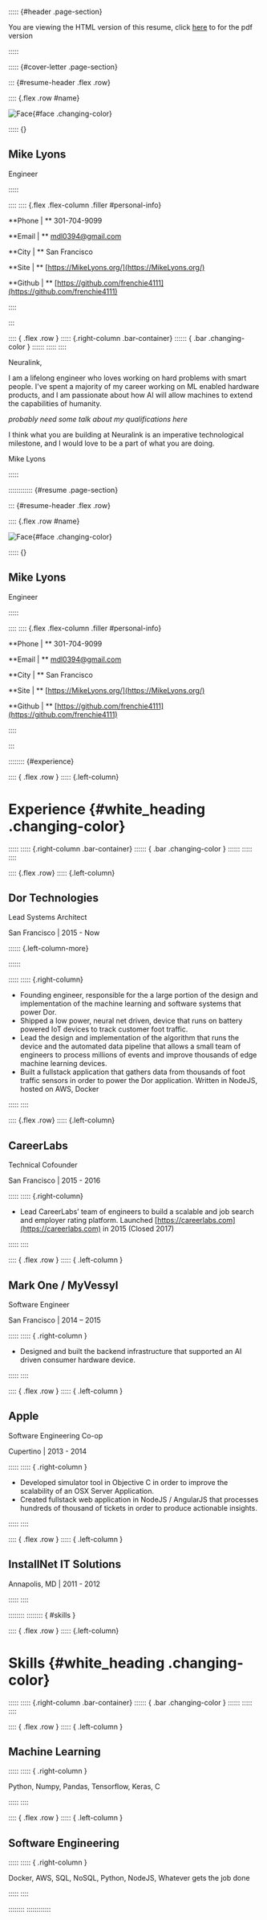 ::::: {#header .page-section}

You are viewing the HTML version of this resume, click [here](Resume.pdf) to for the pdf version

:::::

::::: {#cover-letter .page-section}

::: {#resume-header .flex .row}

:::: {.flex .row #name}

![Face](src/face-transparent.png){#face .changing-color}

::::: {}

## Mike Lyons

Engineer

:::::

::::
:::: {.flex .flex-column .filler #personal-info}

**Phone | ** 301-704-9099

**Email | ** mdl0394@gmail.com

**City | ** San Francisco

**Site | ** [https://MikeLyons.org/](https://MikeLyons.org/)

**Github | ** [https://github.com/frenchie4111](https://github.com/frenchie4111)


::::


:::

:::: { .flex .row }
::::: {.right-column .bar-container}
:::::: { .bar .changing-color }
::::::
:::::
::::

Neuralink,

I am a lifelong engineer who loves working on hard problems with smart people.
I've spent a majority of my career working on ML enabled hardware products, and 
I am passionate about how AI will allow machines to extend the capabilities of
humanity.

<i>probably need some talk about my qualifications here</i>

I think what you are building at Neuralink is an imperative technological milestone,
and I would love to be a part of what you are doing.

Mike Lyons

:::::

:::::::::::: {#resume .page-section}

::: {#resume-header .flex .row}

:::: {.flex .row #name}

![Face](src/face-transparent.png){#face .changing-color}

::::: {}

## Mike Lyons

Engineer

:::::

::::
:::: {.flex .flex-column .filler #personal-info}

**Phone | ** 301-704-9099

**Email | ** mdl0394@gmail.com

**City | ** San Francisco

**Site | ** [https://MikeLyons.org/](https://MikeLyons.org/)

**Github | ** [https://github.com/frenchie4111](https://github.com/frenchie4111)


::::


:::

:::::::: {#experience}

:::: { .flex .row }
::::: {.left-column}
# Experience {#white_heading .changing-color}
:::::
::::: {.right-column .bar-container}
:::::: { .bar .changing-color }
::::::
:::::
::::

:::: {.flex .row}
::::: {.left-column}

## Dor Technologies 

Lead Systems Architect

San Francisco | 2015 - Now

:::::: {.left-column-more}

::::::

:::::
::::: {.right-column}

 - Founding engineer, responsible for the a large portion of the design and implementation of the machine learning and software systems that power Dor.
 - Shipped a low power, neural net driven, device that runs on battery powered IoT devices to track customer foot traffic.
 - Lead the design and implementation of the algorithm that runs the device and the automated data pipeline that allows a small team of engineers to process millions of events and improve thousands of edge machine learning devices.
 - Built a fullstack application that gathers data from thousands of foot traffic sensors in order to power the Dor application. Written in NodeJS, hosted on AWS, Docker

:::::
::::

:::: {.flex .row}
::::: {.left-column}

## CareerLabs

Technical Cofounder

San Francisco | 2015 - 2016

:::::
::::: {.right-column}

 - Lead CareerLabs’ team of engineers to build a scalable and job search and employer rating platform. Launched [https://careerlabs.com](https://careerlabs.com) in 2015 (Closed 2017)

:::::
::::

:::: { .flex .row }
::::: { .left-column }

## Mark One / MyVessyl 

Software Engineer

San Francisco | 2014 – 2015

:::::
::::: { .right-column }

 - Designed and built the backend infrastructure that supported an AI driven consumer hardware device.

:::::
::::

:::: { .flex .row }
::::: { .left-column }

## Apple

Software Engineering Co-op

Cupertino | 2013 - 2014

:::::
::::: { .right-column }

 - Developed simulator tool in Objective C in order to improve the scalability of an 
 OSX Server Application.
 - Created fullstack web application in NodeJS / AngularJS that processes hundreds 
 of thousand of tickets in order to produce actionable insights.

:::::
::::

:::: { .flex .row }
::::: { .left-column }

## InstallNet IT Solutions 

Annapolis, MD | 2011 - 2012

:::::
::::


::::::::
:::::::: { #skills }

:::: { .flex .row }
::::: {.left-column}
# Skills {#white_heading .changing-color}
:::::
::::: {.right-column .bar-container}
:::::: { .bar .changing-color }
::::::
:::::
::::

:::: { .flex .row }
::::: { .left-column }

## Machine Learning

:::::
::::: { .right-column }

Python, Numpy, Pandas, Tensorflow, Keras, C

:::::
::::

:::: { .flex .row }
::::: { .left-column }

## Software Engineering

:::::
::::: { .right-column }

Docker, AWS, SQL, NoSQL, Python, NodeJS, Whatever gets the job done

:::::
::::

::::::::
::::::::::::
